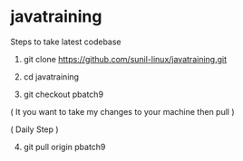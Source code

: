 # javatraining


Steps to take latest codebase 

1. git clone https://github.com/sunil-linux/javatraining.git

2. cd javatraining

3. git checkout pbatch9

( It you want to take my changes to your machine then pull )

( Daily Step )

4. git pull origin pbatch9


